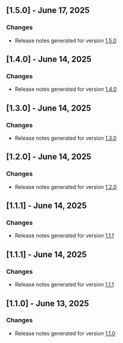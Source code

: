 ## [1.5.0] - June 17, 2025

### Changes
- Release notes generated for version [1.5.0](./.release-notes/1.5.0/release.md)

## [1.4.0] - June 14, 2025

### Changes
- Release notes generated for version [1.4.0](./.release-notes/1.4.0/release.md)

## [1.3.0] - June 14, 2025

### Changes
- Release notes generated for version [1.3.0](./.release-notes/1.3.0/release.md)

## [1.2.0] - June 14, 2025

### Changes
- Release notes generated for version [1.2.0](./.release-notes/1.2.0/release.md)

## [1.1.1] - June 14, 2025

### Changes
- Release notes generated for version [1.1.1](./.release-notes/1.1.1/release.md)

## [1.1.1] - June 14, 2025

### Changes
- Release notes generated for version [1.1.1](./.release-notes/1.1.1/release.md)

## [1.1.0] - June 13, 2025

### Changes
- Release notes generated for version [1.1.0](./.release-notes/1.1.0/release.md)

